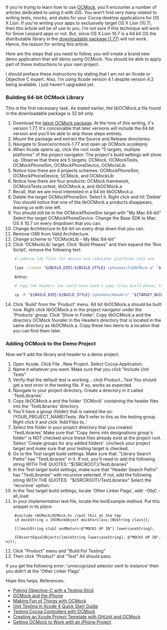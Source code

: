<!--
author: JP Richardson
publish: Tue Nov 29 2011 17:03:07 GMT-0600 (CST)
status: publish
type: post
link: https://procbits.wordpress.com/2011/11/29/using-ocmock-with-mac-os-x-lion-xcode-4-to-mock-and-unit-test-cocoa-desktop-apps/
tags: Cocoa, Objective C
slug: 2011/11/29/using-ocmock-with-mac-os-x-lion-xcode-4-to-mock-and-unit-test-cocoa-desktop-apps
title: Using OCMock with Mac OS X Lion, Xcode 4, to Mock and Unit Test Cocoa Desktop Apps
-->



If you're trying to learn how to use [OCMock](http://ocmock.org/),
you'll encounter a number of articles dedicated to using it with iOS.
You won't find very many related to writing tests, mocks, and stubs for
your Cocoa desktop applications for OS X Lion. If you're writing your
apps to exclusively target OS X Lion (10.7), then this article will be
of use to you. I'm not sure if this technique will work for Snow Leopard
apps or not. But, since OS X Lion 10.7 is a 64 bit OS the distributable
library in the [downloadable package
(1.77)](http://ocmock.org/downloads/ocmock-1.77.dmg) will not work.
Hence, the reason for writing this article.

Here are the steps that you need to follow, you will create a brand new
demo application that will demo using OCMock. You should be able to
apply part of these instructions to your own project.

I should preface these instructions by stating that I am not an Xcode or
Objective C expert. Also, I'm using Xcode version 4.1 despite version
4.2 being available. I just haven't upgraded yet.

### Building 64-bit OCMock Library

This is the first necessary task. As stated earlier, the libOCMock.a
file found in the downloadable package is 32 bit only.

1.  Download the [latest OCMock
    package](http://ocmock.org/downloads/ocmock-1.77.dmg). At the time
    of this writing, it's version 1.77. It's conceivable that later
    versions will include the 64 bit version and you'll be able to skip
    these steps entirely.
2.  Mount the package and extract the Source and Release directories.
3.  Navigate to Source/ocmock-1.77 and open up OCMock.xcodeproj
4.  When Xcode opens up, click the root node "5 targets, multiple
    platforms" of the project navigator. The project's build settings
    will show up. Observe that there are 5 targets: OCMock, OCMockTests,
    OCMockPhoneSim, OCMockPhoneDevice, OCMockLib
5.  Notice how there are 4 projects schemes: OCMockPhoneSim,
    OCMockPhoneDevice, OCMock, and OCMockLib
6.  Notice how there are four products: OCMock.framework,
    OCMockTests.octest, libOCMock.a, and libOCMock.a
7.  Recall, that we are most interested in a 64 bit libOCMock.a
8.  Delete the target OCMockPhoneSim. Select it. Right click and hit
    'Delete' You should notice that one of the libOCMock.a products
    disappears, leaving us with one left.
9.  You should still be in the OCMockPhoneSim target with "My Mac
    64-bit" Select the target OCMockPhoneDevice. Change the Base SDK to
    Mac OS X 10.7 on every dropdown that you can.
10. Change Architecture to 64-bit on every drop down that you can.
11. Remove i386 from Valid Architecture.
12. Change scheme to "OCMockLib - My Mac 64-bit"
13. Click 'OCMockLib' target. Click 'Build Phases" and then expand the
    'Run Script', remove the following text:

```bash
    # combine lib files for device and simulator platforms into one

    lipo -create "${BUILD_DIR}/${BUILD_STYLE}-iphoneos/libOCMock.a" "${BUILD_DIR}/${BUILD_STYLE}-iphonesimulator/libOCMock.a" -output "${TARGET_BUILD_DIR}/Library/libOCMock.a"

    &nbsp;

    # copy the headers (we could have used a copy files build phase, too)

    cp -R "${BUILD_DIR}/${BUILD_STYLE}-iphoneos/Headers" "${TARGET_BUILD_DIR}/Library"
```

14. Click 'Build' from the 'Product' menu. 64 bit libOCMock.a should be
    built now. Right click libOCMock.a in the project navigator under
    the 'Products' group. Click 'Show in Finder'. Copy libOCMock.a and
    the directory OCMock founder in the Headers directory that is
    located in the same directory as libOCMock.a. Copy these two items
    to a location that you can find them later.

### Adding OCMock to the Demo Project

Now we'll add the library and header to a demo project.

1.  Open Xcode. Click File...New Project. Select Cocoa Application.
2.  Name it whatever you want. Make sure that you click "Include Unit
    Tests"
3.  Verify that the default test is working... click Product...Test You
    should get a test error in the testing file. If so, works as
    expected.
4.  Navigate to your project directory. Create a directory in it called
    'TestLibraries'
5.  Copy libOCMock.a and the folder 'OCMock' containing the header files
    into the 'TestLibraries' directory.
6.  You'll have a group (folder) that is named like so:
    (YOUR\_PROJECT\_NAME)Tests. We'll refer to this as the testing
    group. Right click it and click 'Add Files to..'
7.  Select the folder in your project directory that you created:
    'TestLibraries' Make sure that "Copy items into designations group's
    folder" is NOT checked since these files already exist at the
    project root. Select 'Create groups for any added folders'. Uncheck
    your project target and make sure that your testing target is
    checked.
8.  Go to the Test target build settings. Make sure that: "Library
    Search Paths" has "TestLibraries" in it. If not, you'll need to add
    the following string WITH THE QUOTES: "\${SRCROOT}/TestLibraries"
9.  In the Test target build settings, make sure that "Header Search
    Paths" has "TestLibraries" with recursive selected. If not, add the
    following string WITH THE QUOTES:  "\${SRCROOT}/TestLibraries"
    Select the 'recursive' option.
10. In the Test target build settings, locate 'Other Linker Flags', add:
    -ObjC -all\_load
11. In your implementation test file, locate the textExample method. Put
    this snippet in its place:

```objc
    #include <OCMock/OCMock.h> //put this at the top
    id mockString = [OCMockObject mockForClass:[NSString class]];

    [[[mockString stub] andReturn:@"MOCKS UP IN"] lowercaseString];

    STAssertEqualObjects([mockString lowercaseString], @"MOCKS UP IN", nil);
```

12. Click "Product" menu and "Build For Testing"
13. Then click "Product" and "Test" All should pass.

If you get the following error: 'unrecognized selector sent to instance'
then you didn't at the 'Other Linker Flags'

Hope this helps. References:

-   [Poking Objective-C with a Testing
    Stick](http://everburning.com/news/poking-objective-c-with-a-testing-stick/)
-   [OCMock and the
    iPhone](http://iamthewalr.us/blog/2008/11/ocmock-and-the-iphone/)
-   [Making Fun of Things with
    OCMock](http://alexvollmer.com/posts/2010/06/28/making-fun-of-things-with-ocmock/)
-   [Unit Testing in Xcode 4 Quick Start
    Guide](http://www.raywenderlich.com/3716/unit-testing-in-xcode-4-quick-start-guide)
-   [Testing Cocoa Controllers with
    OCMock](http://erik.doernenburg.com/2008/07/testing-cocoa-controllers-with-ocmock/)
-   [Creating an Xcode Project Template with GHUnit and
    OCMock](http://www.sunetos.com/items/2011/01/21/creating-an-xcode-project-template-with-ghunit-and-ocmock/)
-   [Getting OCMock to Work with an iPhone
    Project](http://jtigger-learning.wikidot.com/getting-ocmock-to-work-with-an-iphone-project)


